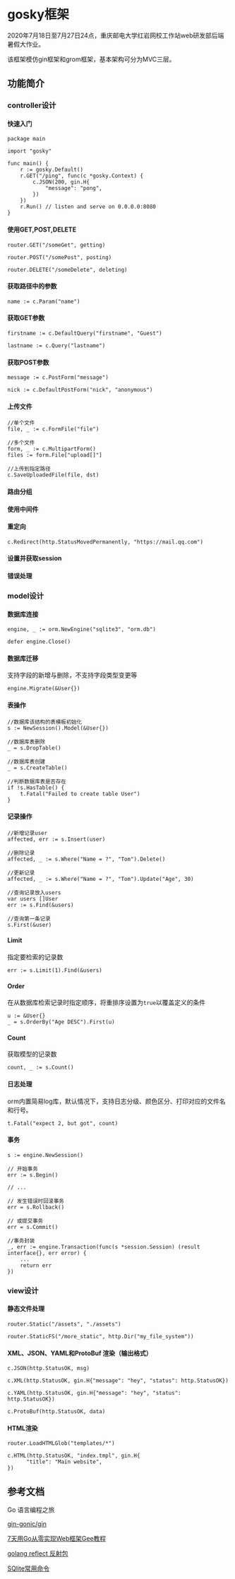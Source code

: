 # gosky框架

2020年7月18日至7月27日24点，重庆邮电大学红岩网校工作站web研发部后端暑假大作业。

该框架模仿gin框架和grom框架，基本架构可分为MVC三层。

## 功能简介

### controller设计

#### 快速入门

```
package main

import "gosky"

func main() {
    r := gosky.Default()
    r.GET("/ping", func(c *gosky.Context) {
        c.JSON(200, gin.H{
            "message": "pong",
        })
    })
    r.Run() // listen and serve on 0.0.0.0:8080
}
```

#### 使用GET,POST,DELETE

```
router.GET("/someGet", getting)

router.POST("/somePost", posting)

router.DELETE("/someDelete", deleting)
```

#### 获取路径中的参数

```
name := c.Param("name")
```

#### 获取GET参数

```
firstname := c.DefaultQuery("firstname", "Guest")
 
lastname := c.Query("lastname")
```

#### 获取POST参数

```
message := c.PostForm("message")

nick := c.DefaultPostForm("nick", "anonymous")
```

#### 上传文件

```
//单个文件
file, _ := c.FormFile("file")

//多个文件
form, _ := c.MultipartForm()
files := form.File["upload[]"]

//上传到指定路径
c.SaveUploadedFile(file, dst)
```

#### 路由分组

#### 使用中间件

#### 重定向

```
c.Redirect(http.StatusMovedPermanently, "https://mail.qq.com")
```

#### 设置并获取session

#### 错误处理

### model设计

#### 数据库连接

```
engine, _ := orm.NewEngine("sqlite3", "orm.db")

defer engine.Close()
```

#### 数据库迁移

 支持字段的新增与删除，不支持字段类型变更等

```
engine.Migrate(&User{})
```

#### 表操作

```
//数据库该结构的表模板初始化
s := NewSession().Model(&User{})

//数据库表删除
_ = s.DropTable()

//数据库表创建
_ = s.CreateTable()

//判断数据库表是否存在
if !s.HasTable() {
	t.Fatal("Failed to create table User")
}
```

#### 记录操作

```
//新增记录user
affected, err := s.Insert(user)

//删除记录
affected, _ := s.Where("Name = ?", "Tom").Delete()

//更新记录
affected, _ := s.Where("Name = ?", "Tom").Update("Age", 30)

//查询记录放入users
var users []User
err := s.Find(&users)

//查询第一条记录
s.First(&user)
```

#### Limit

指定要检索的记录数

```
err := s.Limit(1).Find(&users)
```

#### Order

 在从数据库检索记录时指定顺序，将重排序设置为`true`以覆盖定义的条件 

```
u := &User{}
_ = s.OrderBy("Age DESC").First(u)
```

#### Count

 获取模型的记录数 

```
count, _ := s.Count()
```

#### 日志处理

orm内置简易log库，默认情况下，支持日志分级、颜色区分、打印对应的文件名和行号。

```
t.Fatal("expect 2, but got", count)
```

#### 事务

```
s := engine.NewSession()

// 开始事务
err := s.Begin()

// ...

// 发生错误时回滚事务
err = s.Rollback()

// 或提交事务
err = s.Commit()

//事务封装
_, err := engine.Transaction(func(s *session.Session) (result interface{}, err error) {
    ...
    return err
})
```

### view设计

#### 静态文件处理

```
router.Static("/assets", "./assets")

router.StaticFS("/more_static", http.Dir("my_file_system"))
```

#### XML、JSON、YAML和ProtoBuf 渲染（输出格式）

```
c.JSON(http.StatusOK, msg)

c.XML(http.StatusOK, gin.H{"message": "hey", "status": http.StatusOK})

c.YAML(http.StatusOK, gin.H{"message": "hey", "status": http.StatusOK})

c.ProtoBuf(http.StatusOK, data)
```

#### HTML渲染

```
router.LoadHTMLGlob("templates/*")

c.HTML(http.StatusOK, "index.tmpl", gin.H{
      "title": "Main website",
})
```

## 参考文档

Go 语言编程之旅

[gin-gonic/gin](https://github.com/gin-gonic/gin)

[7天用Go从零实现Web框架Gee教程](https://geektutu.com/post/gee.html)

[golang reflect 反射包](https://www.jianshu.com/p/1333fd84e3be)

[SQlite常用命令](https://www.runoob.com/sqlite/sqlite-commands.html)